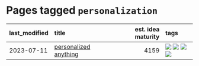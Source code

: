# Pages tagged `personalization`

|last_modified|title|est. idea maturity|tags
|:---|:---|---:|:---|
|2023-07-11|[personalized anything](../personalized_anything.md)|4159|[![](https://img.shields.io/badge/tag-gdpr_data_export-2c91b4)](../tags/gdpr_data_export.md) [![](https://img.shields.io/badge/tag-llm-29349d)](../tags/llm.md) [![](https://img.shields.io/badge/tag-personalization-d2ea1b)](../tags/personalization.md) [![](https://img.shields.io/badge/tag-productivity-dce8fa)](../tags/productivity.md)|
